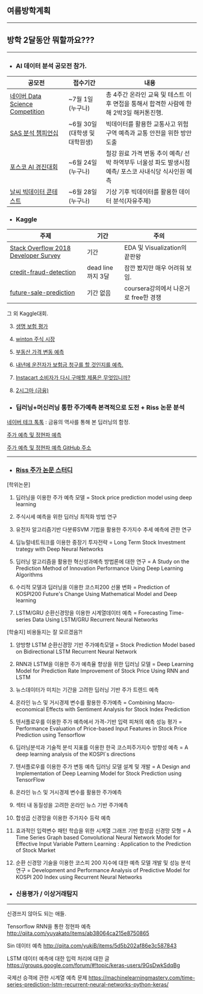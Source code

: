 ## 여름방학계획
---
## 방학 2달동안 뭐할까요???

---

- ### AI 데이터 분석 공모전 참가.

|공모전|접수기간|내용|
|---|---|---|
|[네이버 Data Science Competition](http://recruit.navercorp.com/naver/m/job/detail/developer?annoId=20001826&classId=&jobId=&entTypeCd=&searchTxt=)| ~7월 1일 (누구나)| 총 4주간 온라인 교육 및 테스트 이후 면접을 통해서 합격한 사람에 한해 2박3일 해커톤진행.
|[SAS 분석 챔피언십](https://www.sas-analytics.co.kr/about.asp#main)| ~6월 30일 (대학생 및 대학원생)| 빅데이터를 활용한 교통사고 위험 구역 예측과 교통 안전을 위한 방안 도출
|[포스코 AI 경진대회](http://posco-aichallenge.kr/intro.html)| ~6월 24일 (누구나)| 철강 원료 가격 변동 추이 예측/ 선박 하역부두 너울성 파도 발생시점 예측/ 포스코 사내식당 식사인원 예측
|[날씨 빅데이터 콘테스트](http://ie.snu.ac.kr/ko/board/7/2018-날씨-빅데이터-콘테스트)| ~6월 28일 (누구나)| 기상 기후 빅데이터를 활용한 데이터 분석(자유주제) 


- ### Kaggle

|주제|기간|주의|
|---|---|---|
|[Stack Overflow 2018 Developer Survey](https://www.kaggle.com/stackoverflow/stack-overflow-2018-developer-survey)|기간 | EDA 및 Visualization의 끝판왕
|[credit-fraud-detection](https://www.kaggle.com/c/home-credit-default-risk)|dead line까지 3달|잠깐 봤지만 매우 어려워 보임.
|[future-sale-prediction](https://www.kaggle.com/c/competitive-data-science-predict-future-sales)|기간 없음|coursera강의에서 나온거로 free한 경쟁

그 외 Kaggle대회.

3. [생명 보험 평가](https://www.kaggle.com/c/prudential-life-insurance-assessment0)

4. [winton 주식 시장](https://www.kaggle.com/c/the-winton-stock-market-challenge)

6. [부동산 가격 변동 예측](https://www.kaggle.com/c/sberbank-russian-housing-market)

7. [내년에 운전자가 보험금 청구를 할 것인지를 예측.](https://www.kaggle.com/c/porto-seguro-safe-driver-prediction)

8. [Instacart 소비자가 다시 구매할 제품은 무엇입니까?](https://www.kaggle.com/c/instacart-market-basket-analysis)

9. [2시그마 (금융)](https://www.kaggle.com/c/two-sigma-financial-modeling/data)




- ### 딥러닝+머신러닝 통한 주가예측 본격적으로 도전 + Riss 논문 분석 

[네이버 테크 톡톡](https://tv.naver.com/v/2557902) : 금융의 역사를 통해 본 딥러닝의 함정.

[주가 예측 및 정현파 예측](http://www.jakob-aungiers.com/articles/a/LSTM-Neural-Network-for-Time-Series-Prediction)

[주가 예측 및 정현파 예측 GitHub 주소](https://github.com/jaungiers/LSTM-Neural-Network-for-Time-Series-Prediction)

---
- ### [Riss 주가 논문 스터디](http://www.riss.kr.ssl.access.hanyang.ac.kr/search/Search.do?detailSearch=false&searchGubun=true&strQuery=%EB%94%A5%EB%9F%AC%EB%8B%9D&queryText=&exQuery=&colName=all&query=%EB%94%A5%EB%9F%AC%EB%8B%9D+%EC%A3%BC%EA%B0%80&x=0&y=0&keyword1=&op1=AND&keyword2=&op2=AND&keyword3=&keywordOption=0)

[학위논문]

1. 딥러닝을 이용한 주가 예측 모델 = Stock price prediction model using deep learning

2. 주식시세 예측을 위한 딥러닝 최적화 방법 연구  

3. 유전자 알고리즘기반 다분류SVM 기법을 활용한 주가지수 추세 예측에 관한 연구  

4. 딥뉴럴네트워크를 이용한 중장기 투자전략 = Long Term Stock Investment trategy with Deep Neural Networks

5. 딥러닝 알고리즘을 활용한 혁신성과예측 방법론에 대한 연구 = A Study on the Prediction Method of Innovation Performance Using Deep Learning Algorithms

6. 수리적 모델과 딥러닝을 이용한 코스피200 선물 변화 = Prediction of KOSPI200 Future's Change Using Mathematical Model and Deep learning

7. LSTM/GRU 순환신경망을 이용한 시계열데이터 예측 = Forecasting Time-series Data Using LSTM/GRU Recurrent Neural Networks


[학술지] 비용들지는 잘 모르겠음?!

1. 양방향 LSTM 순환신경망 기반 주가예측모델 = Stock Prediction Model based on Bidirectional LSTM Recurrent Neural Network

2. RNN과 LSTM을 이용한 주가 예측율 향상을 위한 딥러닝 모델 = Deep Learning Model for Prediction Rate Improvement of Stock Price Using RNN and LSTM

3. 뉴스데이터가 미치는 기간을 고려한 딥러닝 기반 주가 트렌드 예측

4. 온라인 뉴스 및 거시경제 변수를 활용한 주가예측 = Combining Macro-economical Effects with Sentiment Analysis for Stock Index Prediction

5. 텐서플로우를 이용한 주가 예측에서 가격-기반 입력 피쳐의 예측 성능 평가 = Performance Evaluation of Price-based Input Features in Stock Price Prediction using Tensorflow

6. 딥러닝분석과 기술적 분석 지표를 이용한 한국 코스피주가지수 방향성 예측 = A deep learning analysis of the KOSPI`s directions

7. 텐서플로우를 이용한 주가 변동 예측 딥러닝 모델 설계 및 개발 = A Design and Implementation of Deep Learning Model for Stock Prediction using TensorFlow

8. 온라인 뉴스 및 거시경제 변수를 활용한 주가예측

9. 섹터 내 동질성을 고려한 온라인 뉴스 기반 주가예측

10. 합성곱 신경망을 이용한 주가지수 등락 예측

11. 효과적인 입력변수 패턴 학습을 위한 시계열 그래프 기반 합성곱 신경망 모형 = A Time Series Graph based Convolutional Neural Network Model for Effective Input Variable Pattern Learning : Application to the Prediction of Stock Market

12. 순환 신경망 기술을 이용한 코스피 200 지수에 대한 예측 모델 개발 및 성능 분석 연구 = Development and Performance Analysis of Predictive Model for KOSPI 200 Index using Recurrent Neural Networks



- ### 신용평가 / 이상거래탐지

---
신경쓰지 않아도 되는 애들.

Tensorflow RNN을 통한 정현파 예측
http://qiita.com/yuyakato/items/ab38064ca215e8750865

Sin 데이터 예측
http://qiita.com/yukiB/items/5d5b202af86e3c587843

LSTM 데이터 예측에 대한 입력 처리에 대한 글
https://groups.google.com/forum/#!topic/keras-users/9GsDwkSdqBg

국제선 승객에 관한 시계열 예측 문제
https://machinelearningmastery.com/time-series-prediction-lstm-recurrent-neural-networks-python-keras/
